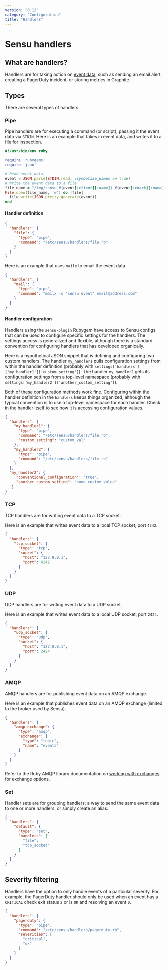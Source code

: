 ```yaml
---
version: "0.12"
category: "Configuration"
title: "Handlers"
---
```


# Sensu handlers

## What are handlers?

Handlers are for taking action on [event data](events), such as sending an
email alert, creating a PagerDuty incident, or storing metrics in Graphite.

## Types
There are several types of handlers.

### Pipe

Pipe handlers are for executing a command (or script), passing it the
event data via `STDIN`. Here is an example that takes in event data, and
writes it to a file for inspection.

``` ruby
#!/usr/bin/env ruby

require 'rubygems'
require 'json'

# Read event data
event = JSON.parse(STDIN.read, :symbolize_names => true)
# Write the event data to a file
file_name = "/tmp/sensu_#{event[:client][:name]}_#{event[:check][:name]}"
File.open(file_name, 'w') do |file|
  file.write(JSON.pretty_generate(event))
end
```

#### Handler definition

``` json
{
  "handlers": {
    "file": {
      "type": "pipe",
      "command": "/etc/sensu/handlers/file.rb"
    }
  }
}
```

Here is an example that uses `mailx` to email the event data.

``` json
{
  "handlers": {
    "mail": {
      "type": "pipe",
      "command": "mailx -s 'sensu event' email@address.com"
    }
  }
}
```

#### Handler configuration

Handlers using the `sensu-plugin` Rubygem have access to Sensu configs
that can be used to configure specific settings for the handlers.  The
settings access is generalized and flexible, although there is a
standard convention for configuring handlers that has developed
organically.

Here is a hypothetical JSON snippet that is defining and configuring two
custom handlers.  The handler `my_handler1` pulls configuration settings
from within the handler definition (probably with
`settings['handlers']['my_handler1']['custom_setting']`). The
handler `my_handler2` gets its configuration settings from a
top-level namespace (probably with
`settings['my_handler2']['another_custom_setting']`).

Both of these configuration methods work fine.  Configuring within the
handler definition in the `handlers` keeps things organized,
although the typical convention is to use a top-level namespace for each
handler.  Check in the handler itself to see how it is accessing
configuration values.

``` json
{
  "handlers": {
    "my_handler1": {
      "type": "pipe",
      "command": "/etc/sensu/handlers/file.rb",
      "custom_setting": "custom_val"
    },
    "my_handler2": {
      "type": "pipe",
      "command": "/etc/sensu/handlers/file.rb"
    }
  },
  "my_handler2": {
     "conventional_configuration": "true",
     "another_custom_setting": "some_custom_value"
   }
}
```

### TCP
TCP handlers are for writing event data to a TCP socket.

Here is an example that writes event data to a local TCP socket, port `4242`.

``` json
{
  "handlers": {
    "tcp_socket": {
      "type": "tcp",
      "socket": {
        "host": "127.0.0.1",
        "port": 4242
      }
    }
  }
}
```

### UDP

UDP handlers are for writing event data to a UDP socket.

Here is an example that writes event data to a local UDP socket, port `2424`.

``` json
{
  "handlers": {
    "udp_socket": {
      "type": "udp",
      "socket": {
        "host": "127.0.0.1",
        "port": 2424
      }
    }
  }
}
```

### AMQP

AMQP handlers are for publishing event data on an AMQP exchange.

Here is an example that publishes event data on an AMQP exchange (limited to the broker used by Sensu).

``` json
{
  "handlers": {
    "amqp_exchange": {
      "type": "amqp",
      "exchange": {
        "type": "topic",
        "name": "events"
      }
    }
  }
}
```

Refer to the Ruby AMQP library documentation on
[working with exchanges](http://rubyamqp.info/articles/working_with_exchanges/)
for exchange options.

### Set

Handler sets are for grouping handlers; a way to send the same event
data to one or more handlers, or simply create an alias.

``` json
{
  "handlers": {
    "default": {
      "type": "set",
      "handlers": [
        "file",
        "tcp_socket"
      ]
    }
  }
}
```

## Severity filtering

Handlers have the option to only handle events of a particular severity.
For example, the PagerDuty handler should only be used when an event has
a `CRITICAL` check exit status `2` or is `OK` and resolving an event `0`.

``` json
{
  "handlers": {
    "pagerduty": {
      "type": "pipe",
      "command": "/etc/sensu/handlers/pagerduty.rb",
      "severities": [
        "critical",
        "ok"
      ]
    }
  }
}
```
